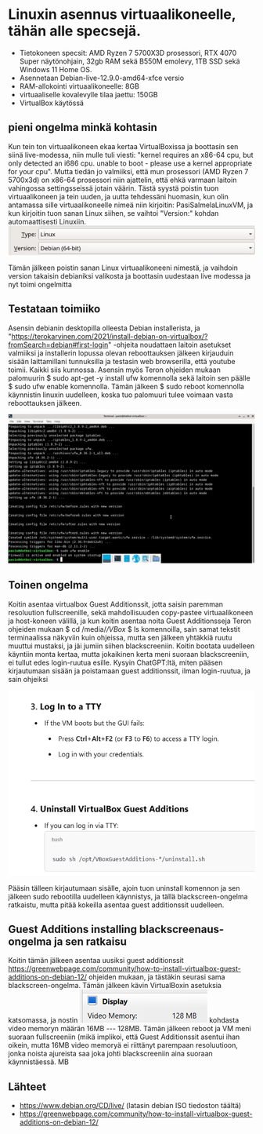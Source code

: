 # Linuxin asennus virtuaalikoneelle, tähän alle specsejä.

- Tietokoneen specsit: AMD Ryzen 7 5700X3D prosessori, RTX 4070 Super näytönohjain, 32gb RAM sekä B550M emolevy, 1TB SSD sekä Windows 11 Home OS.
- Asennetaan Debian-live-12.9.0-amd64-xfce versio
- RAM-allokointi virtuaalikoneelle: 8GB
- virtuaaliselle kovalevylle tilaa jaettu: 150GB
- VirtualBox käytössä
  
## pieni ongelma minkä kohtasin

Kun tein ton virtuaalikoneen ekaa kertaa VirtualBoxissa ja boottasin sen siinä live-modessa, niin mulle tuli viesti: "kernel requires an x86-64 cpu, but only detected an i686 cpu. unable to boot - please use a kernel appropriate for your cpu".
Mutta tiedän jo valmiiksi, että mun prosessori (AMD Ryzen 7 5700x3d) on x86-64 prosessori niin ajattelin, että ehkä varmaan laitoin vahingossa settingsseissä jotain väärin. Tästä syystä poistin tuon virtuaalikoneen ja tein uuden, ja uutta tehdessäni huomasin, 
kun olin antamassa sille virtuaalikoneelle nimeä niin kirjoitin: PasiSalmelaLinuxVM, ja kun kirjoitin tuon sanan Linux siihen, se vaihtoi "Version:" kohdan automaattisesti Linuxiin. 
![Kuva kyseisestä kohdasta](images/Linux-Image.png)


Tämän jälkeen poistin sanan Linux virtuaalikoneeni nimestä, ja vaihdoin version takaisin debianiksi valikosta
ja boottasin uudestaan live modessa ja nyt toimi ongelmitta

## Testataan toimiiko

Asensin debianin desktopilla olleesta Debian installerista, ja "https://terokarvinen.com/2021/install-debian-on-virtualbox/?fromSearch=debian#first-login" -ohjeita noudattaen laitoin asetukset valmiiksi ja installerin lopussa olevan reboottauksen jälkeen kirjauduin sisään laittamillani tunnuksilla ja testasin web browserilla, että youtube toimii. Kaikki siis kunnossa. Asensin myös Teron ohjeiden mukaan palomuurin $ sudo apt-get -y install ufw komennolla sekä laitoin sen päälle $ sudo ufw enable komennolla. Tämän jälkeen $ sudo reboot komennolla käynnistin linuxin uudelleen, koska tuo palomuuri tulee voimaan vasta reboottauksen jälkeen. 

![Alt Text](images/LinuxFW.png)

## Toinen ongelma

Koitin asentaa virtualbox Guest Additionssit, jotta saisin paremman resoluution fullscreenille, sekä mahdollisuuden copy-pastee virtuaalikoneen ja host-koneen välillä, ja kun koitin asentaa noita Guest Additionsseja Teron ohjeiden mukaan 
$ cd /media/*/VBox*
$ ls 
komennoilla, sain samat tekstit terminaalissa näkyviin kuin ohjeissa, mutta sen jälkeen yhtäkkiä ruutu muuttui mustaksi, ja jäi jumiin siihen blackscreeniin. Koitin bootata uudelleen käyntiin monta kertaa, mutta jokaikinen kerta meni suoraan blackscreeniin, ei tullut edes login-ruutua esille. Kysyin ChatGPT:ltä, miten pääsen kirjautumaan sisään ja poistamaan guest additionssit, ilman login-ruutua, ja sain ohjeiksi 

![Alt Text](images/TTyLinux.png)

Pääsin tälleen kirjautumaan sisälle, ajoin tuon uninstall komennon ja sen jälkeen sudo rebootilla uudelleen käynnistys, ja tällä blackscreen-ongelma ratkaistu, mutta pitää kokeilla asentaa guest additionssit uudelleen.

## Guest Additions installing blackscreenaus-ongelma ja sen ratkaisu

Koitin tämän jälkeen asentaa uusiksi guest additionssit https://greenwebpage.com/community/how-to-install-virtualbox-guest-additions-on-debian-12/ ohjeiden mukaan, ja tästäkin seurasi sama blackscreen-ongelma. Tämän jälkeen kävin VirtualBoxin asetuksia katsomassa, ja nostin ![Alt Text](images/VideoMemory.png) kohdasta video memoryn määrän 16MB --- 128MB. Tämän jälkeen reboot ja VM meni suoraan fullscreeniin (mikä implikoi, että Guest Additionssit asentui ihan oikein, mutta 16MB video memoryä ei riittänyt parempaan resoluutioon, jonka noista ajureista saa joka johti blackscreeniin aina suoraan käynnistäessä. 
MB



## Lähteet
- https://www.debian.org/CD/live/     (latasin debian ISO tiedoston täältä)
- https://greenwebpage.com/community/how-to-install-virtualbox-guest-additions-on-debian-12/
